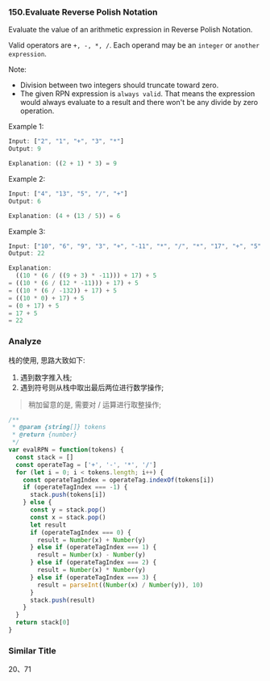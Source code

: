 <!--
abbrlink: whngy576
-->

### 150.Evaluate Reverse Polish Notation

Evaluate the value of an arithmetic expression in Reverse Polish Notation.

Valid operators are `+, -, *, /`. Each operand may be an `integer` or `another expression`.

Note:

* Division between two integers should truncate toward zero.
* The given RPN expression is `always valid`. That means the expression would always evaluate to a result and there won't be any divide by zero operation.

Example 1:

```js
Input: ["2", "1", "+", "3", "*"]
Output: 9

Explanation: ((2 + 1) * 3) = 9
```

Example 2:

```js
Input: ["4", "13", "5", "/", "+"]
Output: 6

Explanation: (4 + (13 / 5)) = 6
```

Example 3:

```js
Input: ["10", "6", "9", "3", "+", "-11", "*", "/", "*", "17", "+", "5", "+"]
Output: 22

Explanation:
  ((10 * (6 / ((9 + 3) * -11))) + 17) + 5
= ((10 * (6 / (12 * -11))) + 17) + 5
= ((10 * (6 / -132)) + 17) + 5
= ((10 * 0) + 17) + 5
= (0 + 17) + 5
= 17 + 5
= 22
```

### Analyze

栈的使用, 思路大致如下:

1. 遇到数字推入栈;
2. 遇到符号则从栈中取出最后两位进行数学操作;

> 稍加留意的是, 需要对 / 运算进行取整操作;

```js
/**
 * @param {string[]} tokens
 * @return {number}
 */
var evalRPN = function(tokens) {
  const stack = []
  const operateTag = ['+', '-', '*', '/']
  for (let i = 0; i < tokens.length; i++) {
    const operateTagIndex = operateTag.indexOf(tokens[i])
    if (operateTagIndex === -1) {
      stack.push(tokens[i])
    } else {
      const y = stack.pop()
      const x = stack.pop()
      let result
      if (operateTagIndex === 0) {
        result = Number(x) + Number(y)
      } else if (operateTagIndex === 1) {
        result = Number(x) - Number(y)
      } else if (operateTagIndex === 2) {
        result = Number(x) * Number(y)
      } else if (operateTagIndex === 3) {
        result = parseInt((Number(x) / Number(y)), 10)
      }
      stack.push(result)
    }
  }
  return stack[0]
}
```

### Similar Title

20、71